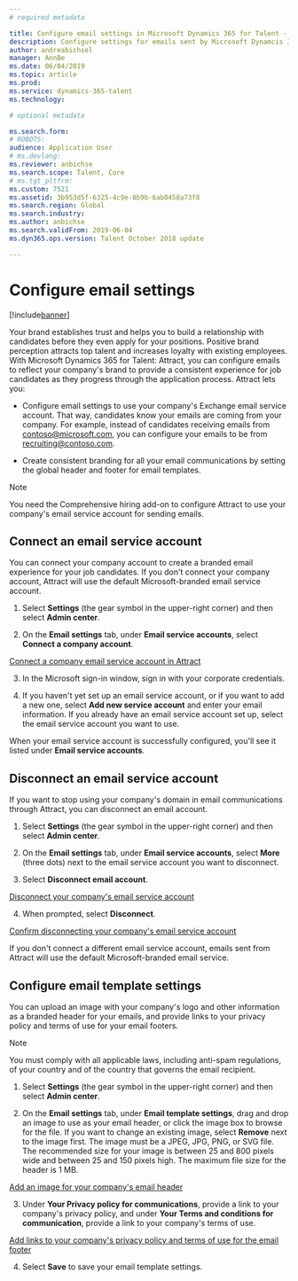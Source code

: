 ```yaml
---
# required metadata

title: Configure email settings in Microsoft Dynamics 365 for Talent - Attract
description: Configure settings for emails sent by Microsoft Dynamcis 365 for Talent - Attract.
author: andreabichsel
manager: AnnBe
ms.date: 06/04/2019
ms.topic: article
ms.prod: 
ms.service: dynamics-365-talent
ms.technology: 

# optional metadata

ms.search.form: 
# ROBOTS: 
audience: Application User
# ms.devlang: 
ms.reviewer: anbichse
ms.search.scope: Talent, Core
# ms.tgt_pltfrm: 
ms.custom: 7521
ms.assetid: 3b953d5f-6325-4c9e-8b9b-6ab0458a73f8
ms.search.region: Global
ms.search.industry: 
ms.author: anbichse
ms.search.validFrom: 2019-06-04
ms.dyn365.ops.version: Talent October 2018 update

---
```


# Configure email settings
[!include[banner](../includes/banner.md)]

Your brand establishes trust and helps you to build a relationship with candidates before they even apply for your positions. Positive brand perception attracts top talent and increases loyalty with existing employees. With Microsoft Dynamics 365 for Talent: Attract, you can configure emails to reflect your company's brand to provide a consistent experience for job candidates as they progress through the application process. Attract lets you:

- Configure email settings to use your company's Exchange email service account. That way, candidates know your emails are coming from your company. For example, instead of candidates receiving emails from contoso@microsoft.com, you can configure your emails to be from recruiting@contoso.com.

- Create consistent branding for all your email communications by setting the global header and footer for email templates. 

> [!NOTE]
> You need the Comprehensive hiring add-on to configure Attract to use your company's email service account for sending emails.

## Connect an email service account

You can connect your company account to create a branded email experience for your job candidates. If you don't connect your company account, Attract will use the default Microsoft-branded email service account.

1. Select **Settings** (the gear symbol in the upper-right corner) and then select **Admin center**.

2. On the **Email settings** tab, under **Email service accounts**, select **Connect a company account**.

[Connect a company email service account in Attract](../media/attract-admin-email-service-accounts.png)

3. In the Microsoft sign-in window, sign in with your corporate credentials.

4. If you haven't yet set up an email service account, or if you want to add a new one, select **Add new service account** and enter your email information. If you already have an email service account set up, select the email service account you want to use.

When your email service account is successfully configured, you'll see it listed under **Email service accounts**.

## Disconnect an email service account

If you want to stop using your company's domain in email communications through Attract, you can disconnect an email account.

1. Select **Settings** (the gear symbol in the upper-right corner) and then select **Admin center**.

2. On the **Email settings** tab, under **Email service accounts**, select **More** (three dots) next to the email service account you want to disconnect.

3. Select **Disconnect email account**.

[Disconnect your company's email service account](../media/attract-admin-disconnect-email-account.png)

4. When prompted, select **Disconnect**.

[Confirm disconnecting your company's email service account](../media/attract-admin-email-confirm-disconnect.png)

If you don't connect a different email service account, emails sent from Attract will use the default Microsoft-branded email service.

## Configure email template settings

You can upload an image with your company's logo and other information as a branded header for your emails, and provide links to your privacy policy and terms of use for your email footers.

> [!NOTE]
> You must comply with all applicable laws, including anti-spam regulations, of your country and of the country that governs the email recipient.

1. Select **Settings** (the gear symbol in the upper-right corner) and then select **Admin center**.

2. On the **Email settings** tab, under **Email template settings**, drag and drop an image to use as your email header, or click the image box to browse for the file. If you want to change an existing image, select **Remove** next to the image first. The image must be a JPEG, JPG, PNG, or SVG file. The recommended size for your image is between 25 and 800 pixels wide and between 25 and 150 pixels high. The maximum file size for the header is 1 MB.

[Add an image for your company's email header](../media/attract-admin-email-header.png)

3. Under **Your Privacy policy for communications**, provide a link to your company's privacy policy, and under **Your Terms and conditions for communication**, provide a link to your company's terms of use.

[Add links to your company's privacy policy and terms of use for the email footer](../media/attract-admin-email-footer.png)

4. Select **Save** to save your email template settings.